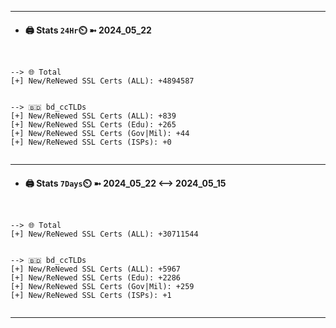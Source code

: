 

---
- #### 🖨️ **Stats** `24Hr`⏲️ ➼ 2024_05_22
```console


--> 🌐 Total
[+] New/ReNewed SSL Certs (ALL): +4894587


--> 🇧🇩 bd_ccTLDs
[+] New/ReNewed SSL Certs (ALL): +839
[+] New/ReNewed SSL Certs (Edu): +265
[+] New/ReNewed SSL Certs (Gov|Mil): +44
[+] New/ReNewed SSL Certs (ISPs): +0


```

---
- #### 🖨️ **Stats** `7Days`⏲️ ➼ 2024_05_22 <--> 2024_05_15
```console


--> 🌐 Total
[+] New/ReNewed SSL Certs (ALL): +30711544


--> 🇧🇩 bd_ccTLDs
[+] New/ReNewed SSL Certs (ALL): +5967
[+] New/ReNewed SSL Certs (Edu): +2286
[+] New/ReNewed SSL Certs (Gov|Mil): +259
[+] New/ReNewed SSL Certs (ISPs): +1


```

---

